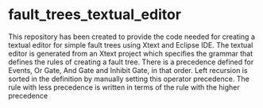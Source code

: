 # fault_trees_textual_editor

This repository has been created to provide the code needed for creating a textual editor for simple fault trees using Xtext and Eclipse IDE. The textual editor is generated from an Xtext project which specifies the grammar that defines the rules of creating a fault tree. There is a precedence defined for Events, Or Gate, And Gate and Inhibit Gate, in that order. Left recursion is sorted in the definition by manually setting this operator precedence. The rule with less precedence is written in terms of the rule with the higher precedence
